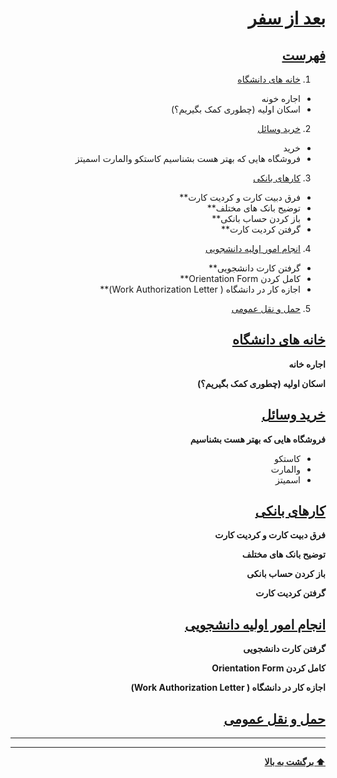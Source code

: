 <div dir="rtl">



# [بعد از سفر](#After_Travel)

## [فهرست](#table_of_contents)
1. [خانه های دانشگاه](#UHousing)
* اجاره خونه
* اسکان اولیه (چطوری کمک بگیریم؟)
2. [خرید وسائل](#Market)
* خرید
* فروشگاه هایی که بهتر هست بشناسیم
کاستکو
والمارت 
اسمیتز
3. [کارهای بانکی](#Bank)
* فرق دبیت کارت و کردیت کارت**
* توضیح بانک های مختلف**
* باز کردن حساب بانکی**
* گرفتن کردیت کارت**
4. [انجام امور اولیه دانشجویی](Studentish)
* گرفتن کارت دانشجویی**
* کامل کردن Orientation Form**
* اجازه کار در دانشگاه ( Work Authorization Letter)**
5. [حمل و نقل عمومی](#Transport)

## [خانه های دانشگاه](#UHousing)
**اجاره خانه**

**اسکان اولیه (چطوری کمک بگیریم؟)**

## [خرید وسائل](#Market)
**فروشگاه هایی که بهتر هست بشناسیم**

* کاستکو
* والمارت 
* اسمیتز

## [کارهای بانکی](#Bank)
**فرق دبیت کارت و کردیت کارت**

**توضیح بانک های مختلف**

**باز کردن حساب بانکی**

**گرفتن کردیت کارت**

## [انجام امور اولیه دانشجویی](Studentish)
**گرفتن کارت دانشجویی**

**کامل کردن Orientation Form**

**اجازه کار در دانشگاه ( Work Authorization Letter)**

## [حمل و نقل عمومی](#Transport)

---
---
**[⬆ برگشت به بالا](#table-of-contents)**
</div>